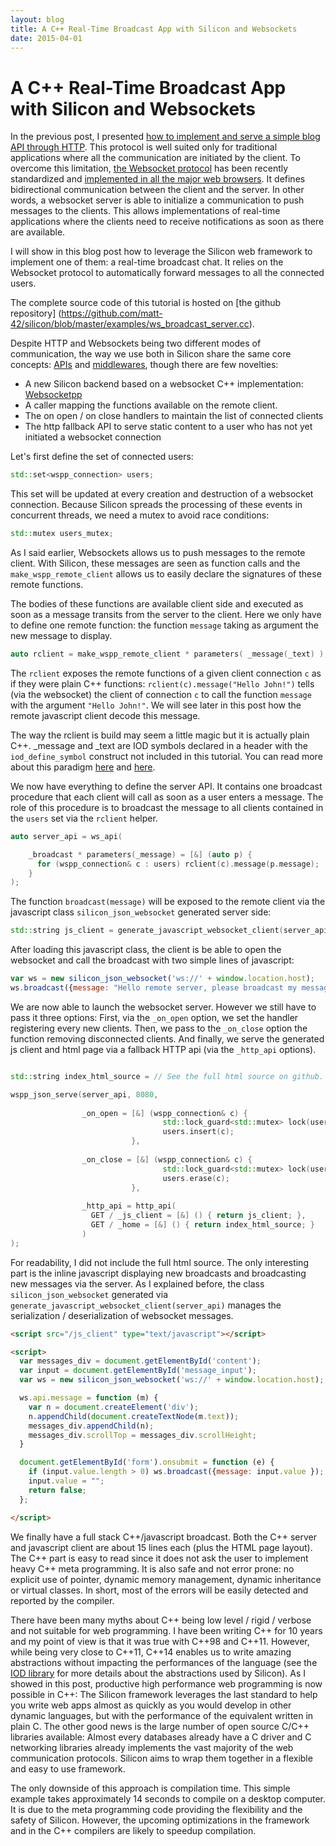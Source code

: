 ```yaml
---
layout: blog
title: A C++ Real-Time Broadcast App with Silicon and Websockets
date: 2015-04-01
---
```


# A C++ Real-Time Broadcast App with Silicon and Websockets

In the previous post, I presented [how to implement and serve a simple
blog API through HTTP](http://siliconframework.org/blog/a_simple_silicon_blog_api.html).
This protocol is well suited only for traditional
applications where all the communication are initiated by the
client. To overcome this limitation, [the Websocket
protocol](http://en.wikipedia.org/wiki/WebSocket) has been recently
standardized and [implemented in all the major
web browsers](http://caniuse.com/#feat=websockets). It defines
bidirectional communication between the client and the server. In
other words, a websocket server is able to initialize a communication to
push messages to the clients. This allows implementations of real-time
applications where the clients need to receive notifications as soon as
there are available.

I will show in this blog post how to leverage the Silicon web
framework to implement one of them: a real-time broadcast chat. It
relies on the Websocket protocol to automatically forward messages to
all the connected users.

The complete source code of this tutorial is hosted on [the github repository]
(https://github.com/matt-42/silicon/blob/master/examples/ws_broadcast_server.cc).

Despite HTTP and Websockets being two different modes of
communication, the way we use both in Silicon share the same core
concepts: [APIs](http://siliconframework.org/docs/apis.html) and
[middlewares](http://siliconframework.org/docs/middlewares.html), though
there are few novelties:

   - A new Silicon backend based on a websocket C++ implementation: [Websocketpp](https://github.com/zaphoyd/websocketpp)
   - A caller mapping the functions available on the remote client.
   - The on open / on close handlers to maintain the list of connected clients
   - The http fallback API to serve static content to a user who has not
     yet initiated a websocket connection


Let's first define the set of connected users:

```c++
std::set<wspp_connection> users;
```

This set will be updated at every creation and destruction of a
websocket connection.  Because Silicon spreads the processing of these
events in concurrent threads, we need a mutex to avoid race conditions:

```c++
std::mutex users_mutex;
```

As I said earlier, Websockets allows us to push messages to the remote
client.  With Silicon, these messages are seen as function calls and
the ```make_wspp_remote_client``` allows us to easily declare the
signatures of these remote functions.

The bodies of these functions are available client side and executed
as soon as a message transits from the server to the client. Here we
only have to define one remote function: the function ```message```
taking as argument the new message to display.

```c++
auto rclient = make_wspp_remote_client * parameters( _message(_text) );
```


The ```rclient``` exposes the remote functions of a given client
connection ```c``` as if they were plain C++ functions:
```rclient(c).message("Hello John!")``` tells (via the websocket) the
client of connection ```c``` to call the function ```message``` with
the argument ```"Hello John!"```. We will see later in this post how the
remote javascript client decode this message.

The way the rclient is build may seem a little magic but it is
actually plain C++. \_message and \_text are IOD symbols declared in
a header with the ```iod_define_symbol``` construct not included in this tutorial.
You can read more about this paradigm [here](http://siliconframework.org/docs/symbols.html)
and [here](https://github.com/matt-42/iod/blob/master/README.md).


We now have everything to define the server API. It contains one
broadcast procedure that each client will call as soon as a user
enters a message. The role of this procedure is to broadcast the message
to all clients contained in the ```users``` set via the ```rclient``` helper.

```c++
auto server_api = ws_api(

    _broadcast * parameters(_message) = [&] (auto p) {
      for (wspp_connection& c : users) rclient(c).message(p.message);
    }
);
```

The function ```broadcast(message)``` will be exposed to the remote client via the
javascript class ```silicon_json_websocket``` generated server side:

```c++
std::string js_client = generate_javascript_websocket_client(server_api);
```

After loading this javascript class, the client is be able to open
the websocket and call the broadcast with two simple lines of
javascript:

```javascript
var ws = new silicon_json_websocket('ws://' + window.location.host);
ws.broadcast({message: "Hello remote server, please broadcast my message to all the connected users." });
```

We are now able to launch the websocket server. However we still have
to pass it three options: First, via the ```_on_open``` option, we set the
handler registering every new clients. Then, we pass to the
```_on_close``` option the function removing disconnected clients. And
finally, we serve the generated js client and html page via a fallback
HTTP api (via the ```_http_api``` options).

```c++

std::string index_html_source = // See the full html source on github.

wspp_json_serve(server_api, 8080,
 
                _on_open = [&] (wspp_connection& c) {
                                  std::lock_guard<std::mutex> lock(users_mutex);
                                  users.insert(c);
                           },
                  
                _on_close = [&] (wspp_connection& c) {
                                  std::lock_guard<std::mutex> lock(users_mutex);
                                  users.erase(c);
                           },
                  
                _http_api = http_api(
                  GET / _js_client = [&] () { return js_client; },
                  GET / _home = [&] () { return index_html_source; }
                )
);
```

For readability, I did not include the full html source. The only
interesting part is the inline javascript displaying new broadcasts
and broadcasting new messages via the server. As I explained before, the class
```silicon_json_websocket``` generated via
```generate_javascript_websocket_client(server_api)``` manages the
serialization / deserialization of websocket messages.

```html
<script src="/js_client" type="text/javascript"></script>

<script>
  var messages_div = document.getElementById('content');
  var input = document.getElementById('message_input');
  var ws = new silicon_json_websocket('ws://' + window.location.host);

  ws.api.message = function (m) { 
    var n = document.createElement('div');
    n.appendChild(document.createTextNode(m.text));
    messages_div.appendChild(n);
    messages_div.scrollTop = messages_div.scrollHeight;
  }

  document.getElementById('form').onsubmit = function (e) {
    if (input.value.length > 0) ws.broadcast({message: input.value });
    input.value = "";
    return false;
  };

</script>
```

We finally have a full stack C++/javascript broadcast. Both the C++
server and javascript client are about 15 lines each (plus the
HTML page layout). The C++ part is easy to read since it does not ask
the user to implement heavy C++ meta programming. It is also safe and
not error prone: no explicit use of pointer, dynamic memory
management, dynamic inheritance or virtual classes. In short, most of
the errors will be easily detected and reported by the compiler.

There have been many myths about C++ being low level / rigid / verbose
and not suitable for web programming. I have been writing C++ for 10
years and my point of view is that it was true with C++98 and
C++11. However, while being very close to C++11, C++14 enables us to
write amazing abstractions without impacting the performances of the
language (see the [IOD library](https://github.com/matt-42/iod) for
more details about the abstractions used by Silicon). As I showed in
this post, productive high performance
web programming is now possible in C++: The Silicon framework
leverages the last standard to help you write web apps almost as quickly as
you would develop in other dynamic languages, but with the performance
of the equivalent written in plain C. The other good news is the large
number of open source C/C++ libraries available: Almost every databases
already have a C driver and C networking libraries already implements
the vast majority of the web communication protocols. Silicon aims
to wrap them together in a flexible and easy to use framework.

The only downside of this approach is compilation time. This simple
example takes approximately 14 seconds to compile on a desktop
computer. It is due to the meta programming code providing the
flexibility and the safety of Silicon. However, the upcoming
optimizations in the framework and in the C++ compilers are likely to
speedup compilation.
